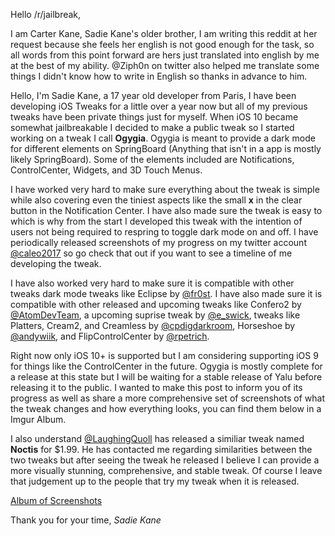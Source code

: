 Hello /r/jailbreak,

I am Carter Kane, Sadie Kane's older brother, I am writing this reddit at her request because she feels her english is not good enough for the task, so all words from this point forward are hers just translated into english by me at the best of my ability. @Ziph0n on twitter also helped me translate some things I didn't know how to write in English so thanks in advance to him.

Hello, I'm Sadie Kane, a 17 year old developer from Paris, I have been developing iOS Tweaks for a little over a year now but all of my previous tweaks have been private things just for myself. When iOS 10 became somewhat jailbreakable I decided to make a public tweak so I started working on a tweak I call **Ogygia**. Ogygia is meant to provide a dark mode for different elements on SpringBoard (Anything that isn't in a app is mostly likely SpringBoard). Some of the elements included are Notifications, ControlCenter, Widgets, and 3D Touch Menus. 

I have worked very hard to make sure everything about the tweak is simple while also covering even the tiniest aspects like the small **x** in the clear button in the Notification Center. I have also made sure the tweak is easy to which is why from the start I developed this tweak with the intention of users not being required to respring to toggle dark mode on and off. I have periodically released screenshots of my progress on my twitter account [@caleo2017](https://twitter.com/caleo2017) so go check that out if you want to see a timeline of me developing the tweak. 

I have also worked very hard to make sure it is compatible with other tweaks dark mode tweaks like Eclipse by [@fr0st](https://twitter.com/fr0st). I have also made sure it is compatible with other released and upcoming tweaks like Confero2 by [@AtomDevTeam](https://twitter.com/AtomDevTeam), a upcoming suprise tweak by [@e_swick](https://twitter.com/e_swick), tweaks like Platters, Cream2, and Creamless by [@cpdigdarkroom](https://twitter.com/cpdigdarkroom), Horseshoe by [@andywiik](https://twitter.com/andywiik), and FlipControlCenter by [@rpetrich](https://twitter.com/rpetrich).

Right now only iOS 10+ is supported but I am considering supporting iOS 9 for things like the ControlCenter in the future. Ogygia is mostly complete for a release at this state but I will be waiting for a stable release of Yalu before releasing it to the public. I wanted to make this post to inform you of its progress as well as share a more comprehensive set of screenshots of what the tweak changes and how everything looks, you can find them below in a Imgur Album.

I also understand [@LaughingQuoll](https://twitter.com/LaughingQuoll) has released a similiar tweak named **Noctis** for $1.99. He has contacted me regarding similarities between the two tweaks but after seeing the tweak he released I believe I can provide a more visually stunning, comprehensive, and stable tweak. Of course I leave that judgement up to the people that try my tweak when it is released.

[Album of Screenshots](https://imgur.com)

Thank you for your time,
*Sadie Kane*